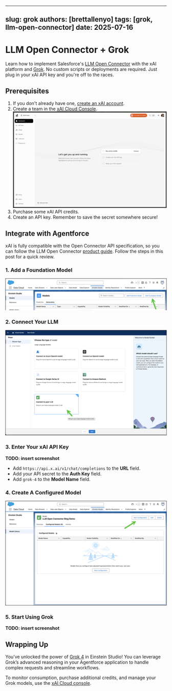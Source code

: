 
---
slug: grok
authors: [brettallenyo]
tags: [grok, llm-open-connector]
date: 2025-07-16
---

# LLM Open Connector + Grok

Learn how to implement Salesforce's [LLM Open Connector](/docs/apis/llm-open-connector/) with the xAI platform and [Grok](https://x.ai/news/grok-4). No custom scripts or deployments are required. Just plug in your xAI API key and you're off to the races.

<!-- truncate -->

## Prerequisites

1. If you don't already have one, [create an xAI account](https://accounts.x.ai/sign-up).
2. Create a team in the [xAI Cloud Console](https://console.x.ai/).
   ![xAI Cloud Console Landing Page](../static/img/xai-cloud-console-landing-page.png)
3. Purchase some xAI API credits.
4. Create an API key. Remember to save the secret somewhere secure!

## Integrate with Agentforce

xAI is fully compatible with the Open Connector API specification, so you can follow the LLM Open Connector [product guide](https://developer.salesforce.com/blogs/2024/10/build-generative-ai-solutions-with-llm-open-connector). Follow the steps in this post for a quick review.

### 1. Add a Foundation Model

![Agentforce Add Foundation Model](../static/img/agentforce-add-foundation-model.png)

### 2. Connect Your LLM

![Agentforce Connect Your LLM](../static/img/agentforce-connect-your-llm.png)

### 3. Enter Your xAI API Key

**TODO: insert screenshot**

- Add `https://api.x.ai/v1/chat/completions` to the **URL** field.
- Add your API secret to the **Auth Key** field.
- Add `grok-4` to the **Model Name** field.

### 4. Create A Configured Model

![Agentforce New Configuration](../static/img/agentforce-new-configuration.png)

### 5. Start Using Grok

**TODO: insert screenshot**

## Wrapping Up

You’ve unlocked the power of [Grok 4](https://x.ai/news/grok-4) in Einstein Studio! You can leverage Grok’s advanced reasoning in your Agentforce application to handle complex requests and streamline workflows.

To monitor consumption, purchase additional credits, and manage your Grok models, use the [xAI Cloud console](https://console.x.ai/).
